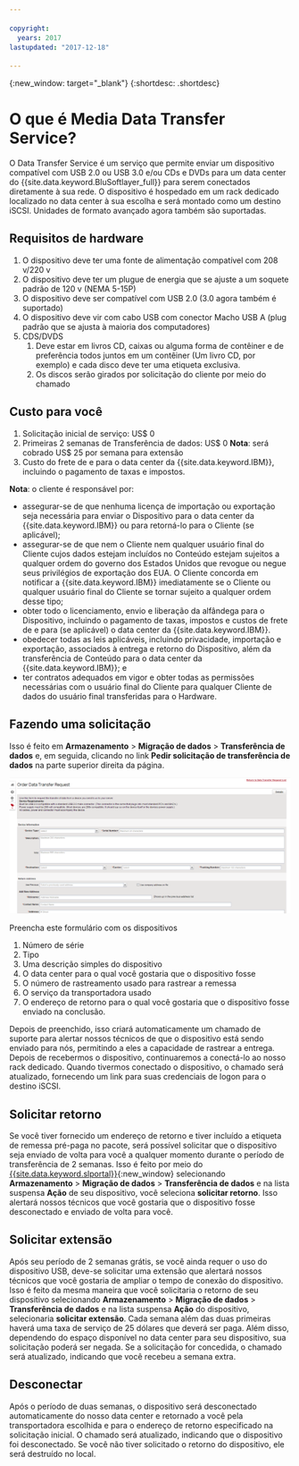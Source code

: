 ```yaml
---

copyright:
  years: 2017
lastupdated: "2017-12-18"

---
```

{:new_window: target="_blank"}
{:shortdesc: .shortdesc}

# O que é Media Data Transfer Service?
 
O Data Transfer Service é um serviço que permite enviar um dispositivo compatível com USB 2.0 ou USB 3.0 e/ou CDs e DVDs para um data center do {{site.data.keyword.BluSoftlayer_full}} para serem conectados diretamente à sua rede. O dispositivo é hospedado em um rack dedicado localizado no data center à sua escolha e será montado como um destino iSCSI. Unidades de formato avançado agora também são suportadas.

## Requisitos de hardware
1.    O dispositivo deve ter uma fonte de alimentação compatível com 208 v/220 v
2.    O dispositivo deve ter um plugue de energia que se ajuste a um soquete padrão de 120 v (NEMA 5-15P)
3.    O dispositivo deve ser compatível com USB 2.0 (3.0 agora também é suportado)
4.    O dispositivo deve vir com cabo USB com conector Macho USB A (plug padrão que se ajusta à maioria dos computadores)
5.    CDS/DVDS
      1.    Deve estar em livros CD, caixas ou alguma forma de contêiner e de preferência todos juntos em um contêiner (Um livro CD, por exemplo) e cada disco deve ter uma etiqueta exclusiva.
      2.    Os discos serão girados por solicitação do cliente por meio do chamado

## Custo para você
1.    Solicitação inicial de serviço: US$ 0
2.    Primeiras 2 semanas de Transferência de dados: US$ 0
**Nota**: será cobrado US$ 25 por semana para extensão
3.    Custo do frete de e para o data center da {{site.data.keyword.IBM}}, incluindo o pagamento de taxas e impostos.

**Nota**: o cliente é responsável por:  
- assegurar-se de que nenhuma licença de importação ou exportação seja necessária para enviar o Dispositivo para o data center da {{site.data.keyword.IBM}} ou para retorná-lo para o Cliente (se aplicável); 
- assegurar-se de que nem o Cliente nem qualquer usuário final do Cliente cujos dados estejam incluídos no Conteúdo estejam sujeitos a qualquer ordem do governo dos Estados Unidos que revogue ou negue seus privilégios de exportação dos EUA. O Cliente concorda em notificar a {{site.data.keyword.IBM}} imediatamente se o Cliente ou qualquer usuário final do Cliente se tornar sujeito a qualquer ordem desse tipo;  
- obter todo o licenciamento, envio e liberação da alfândega para o Dispositivo, incluindo o pagamento de taxas, impostos e custos de frete de e para (se aplicável) o data center da {{site.data.keyword.IBM}}.   
- obedecer todas as leis aplicáveis, incluindo privacidade, importação e exportação, associados à entrega e retorno do Dispositivo, além da transferência de Conteúdo para o data center da {{site.data.keyword.IBM}}; e 
- ter contratos adequados em vigor e obter todas as permissões necessárias com o usuário final do Cliente para qualquer Cliente de dados do usuário final transferidas para o Hardware.

## Fazendo uma solicitação
Isso é feito em **Armazenamento** > **Migração de dados** > **Transferência de dados** e, em seguida, clicando no link **Pedir solicitação de transferência de dados** na parte superior direita da página.

![Fazendo uma solicitação de transferência de dados](/images/DTS.png)
 

Preencha este formulário com os dispositivos
1. Número de série
2. Tipo
3. Uma descrição simples do dispositivo
4. O data center para o qual você gostaria que o dispositivo fosse
5. O número de rastreamento usado para rastrear a remessa
6. O serviço da transportadora usado
7. O endereço de retorno para o qual você gostaria que o dispositivo fosse enviado na conclusão.

Depois de preenchido, isso criará automaticamente um chamado de suporte para alertar nossos técnicos de que o dispositivo está sendo enviado para nós, permitindo a eles a capacidade de rastrear a entrega. Depois de recebermos o dispositivo, continuaremos a conectá-lo ao nosso rack dedicado. Quando tivermos conectado o dispositivo, o chamado será atualizado, fornecendo um link para suas credenciais de logon para o destino iSCSI.

## Solicitar retorno
Se você tiver fornecido um endereço de retorno e tiver incluído a etiqueta de remessa pré-paga no pacote, será possível solicitar que o dispositivo seja enviado de volta para você a qualquer momento durante o período de transferência de 2 semanas. Isso é feito por meio do [{{site.data.keyword.slportal}}](https://control.softlayer.com/){:new_window} selecionando **Armazenamento** > **Migração de dados** > **Transferência de dados** e na lista suspensa **Ação** de seu dispositivo, você seleciona **solicitar retorno**. Isso alertará nossos técnicos que você gostaria que o dispositivo fosse desconectado e enviado de volta para você.

## Solicitar extensão
Após seu período de 2 semanas grátis, se você ainda requer o uso do dispositivo USB, deve-se solicitar uma extensão que alertará nossos técnicos que você gostaria de ampliar o tempo de conexão do dispositivo. Isso é feito da mesma maneira que você solicitaria o retorno de seu dispositivo selecionando **Armazenamento** > **Migração de dados** > **Transferência de dados** e na lista suspensa **Ação** do dispositivo, selecionaria **solicitar extensão**. Cada semana além das duas primeiras haverá uma taxa de serviço de 25 dólares que deverá ser paga. Além disso, dependendo do espaço disponível no data center para seu dispositivo, sua solicitação poderá ser negada. Se a solicitação for concedida, o chamado será atualizado, indicando que você recebeu a semana extra.

## Desconectar
Após o período de duas semanas, o dispositivo será desconectado automaticamente do nosso data center e retornado a você pela transportadora escolhida e para o endereço de retorno especificado na solicitação inicial. O chamado será atualizado, indicando que o dispositivo foi desconectado. Se você não tiver solicitado o retorno do dispositivo, ele será destruído no local.
